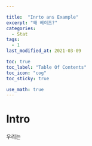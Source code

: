 ```yaml
---

title:  "Inrto ans Example"
excerpt: "왜 베이즈?"
categories:
  - Stat
tags:
  - 1
last_modified_at: 2021-03-09

toc: true
toc_label: "Table Of Contents"
toc_icon: "cog"
toc_sticky: true

use_math: true
---
```


# Intro

우리는 